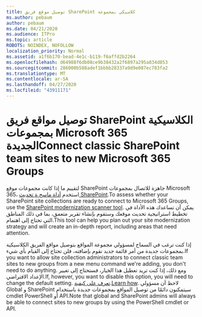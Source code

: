 ```yaml
---
title: توصيل موقع فريق SharePoint كلاسيكي بمجموعة
ms.author: pebaum
author: pebaum
ms.date: 04/21/2020
ms.audience: ITPro
ms.topic: article
ROBOTS: NOINDEX, NOFOLLOW
localization_priority: Normal
ms.assetid: a1f6b170-bead-4e1c-b119-f6affd2b2264
ms.openlocfilehash: d64988f6db08ce9b38432a2f6897a295a834d853
ms.sourcegitcommit: 286000b588adef1bbbb28337a9d9e087ec783fa2
ms.translationtype: MT
ms.contentlocale: ar-SA
ms.lasthandoff: 04/27/2020
ms.locfileid: "43911171"
---
```

# <a name="connect-classic-sharepoint-team-sites-to-new-microsoft-365-groups"></a><span data-ttu-id="8e405-102">توصيل مواقع فريق SharePoint الكلاسيكية بمجموعات Microsoft 365 الجديدة</span><span class="sxs-lookup"><span data-stu-id="8e405-102">Connect classic SharePoint team sites to new Microsoft 365 Groups</span></span>

<span data-ttu-id="8e405-103">لتقييم ما إذا كانت مجموعات موقع SharePoint جاهزة للاتصال بمجموعات Microsoft 365، استخدم [أداة ماسح ة تحديث SharePoint](https://go.microsoft.com/fwlink/?linkid=873066).</span><span class="sxs-lookup"><span data-stu-id="8e405-103">To assess whether your SharePoint site collections are ready to connect to Microsoft 365 Groups, use the [SharePoint modernization scanner tool](https://go.microsoft.com/fwlink/?linkid=873066).</span></span> <span data-ttu-id="8e405-104">يمكن أن تساعدك هذه الأداة في تخطيط استراتيجية تحديث موقعك وستقوم بإنشاء تقرير متعمق، بما في ذلك المناطق التي تحتاج إلى اهتمام.</span><span class="sxs-lookup"><span data-stu-id="8e405-104">This tool can help you plan out your site modernization strategy and will create an in-depth report, including areas that need attention.</span></span>
  
<span data-ttu-id="8e405-105">إذا كنت ترغب في السماح لمسؤولي مجموعة المواقع بتوصيل مواقع الفريق الكلاسيكية بمجموعات جديدة من أمر قائمة جديد نقوم بإضافته، فلن تحتاج إلى القيام بأي شيء.</span><span class="sxs-lookup"><span data-stu-id="8e405-105">If you want to allow site collection administrators to connect classic team sites to new groups from a new menu command we're adding, you don't need to do anything.</span></span> <span data-ttu-id="8e405-106">ومع ذلك، إذا كنت تريد تعطيل هذا الخيار، فستحتاج إلى تغيير الإعداد الافتراضي.</span><span class="sxs-lookup"><span data-stu-id="8e405-106">If, however, you want to disable this option, you will need to change the default setting.</span></span> <span data-ttu-id="8e405-107">[تعرف على كيفية](https://go.microsoft.com/fwlink/?linkid=2004316).</span><span class="sxs-lookup"><span data-stu-id="8e405-107">[Learn how](https://go.microsoft.com/fwlink/?linkid=2004316).</span></span> <span data-ttu-id="8e405-108">لاحظ أن مسؤولي Global و SharePoint سيتمكنون دائمًا من توصيل المواقع بمجموعات جديدة باستخدام cmdlet PowerShell أو API.</span><span class="sxs-lookup"><span data-stu-id="8e405-108">Note that global and SharePoint admins will always be able to connect sites to new groups by using the PowerShell cmdlet or API.</span></span>
  

